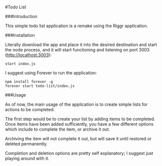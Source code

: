 #Todo List

###Introduction

This simple todo list application is a remake using the Riggr application.

###Installation

Literally download the app and place it into the desired destination and start the node process, and it will start functioning and listening on port 3003 ([http://localhost:3003](http://localhost:3003)):

```
start index.js
```

I suggest using Forever to run the application:

```
npm install forever -g
forever start todo-list/index.js
```

###Usage

As of now, the main usage of the application is to create simple lists for actions to be completed.

The first step would be to create your list by adding items to be completed. Once items have been added sufficiently, you have a few different options which include to complete the item, or archive it out. 

Archiving the item will not complete it out, but will save it until restored or deleted permanently.

Completion and deletion options are pretty self explanatory; I suggest just playing around with it.
